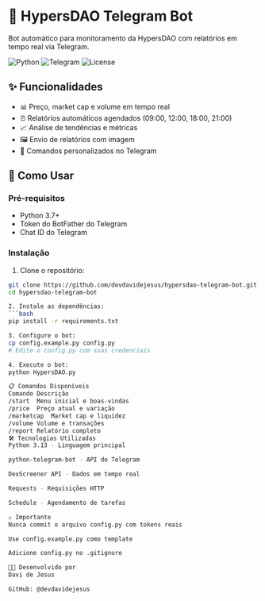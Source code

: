 # 🤖 HypersDAO Telegram Bot

Bot automático para monitoramento da HypersDAO com relatórios em tempo real via Telegram.

![Python](https://img.shields.io/badge/Python-3.13-blue.svg)
![Telegram](https://img.shields.io/badge/Telegram-Bot_API-blue.svg)
![License](https://img.shields.io/badge/License-MIT-green.svg)

## ✨ Funcionalidades

- 📊 Preço, market cap e volume em tempo real
- ⏰ Relatórios automáticos agendados (09:00, 12:00, 18:00, 21:00)
- 📈 Análise de tendências e métricas
- 🖼 Envio de relatórios com imagem
- 🔔 Comandos personalizados no Telegram

## 🚀 Como Usar

### Pré-requisitos
- Python 3.7+
- Token do BotFather do Telegram
- Chat ID do Telegram

### Instalação

1. Clone o repositório:
```bash
git clone https://github.com/devdavidejesus/hypersdao-telegram-bot.git
cd hypersdao-telegram-bot

2. Instale as dependências:
```bash
pip install -r requirements.txt

3. Configure o bot:
cp config.example.py config.py
# Edite o config.py com suas credenciais

4. Execute o bot:
python HypersDAO.py

📋 Comandos Disponíveis
Comando	Descrição
/start	Menu inicial e boas-vindas
/price	Preço atual e variação
/marketcap	Market cap e liquidez
/volume	Volume e transações
/report	Relatório completo
🛠 Tecnologias Utilizadas
Python 3.13 - Linguagem principal

python-telegram-bot - API do Telegram

DexScreener API - Dados em tempo real

Requests - Requisições HTTP

Schedule - Agendamento de tarefas

⚠️ Importante
Nunca commit o arquivo config.py com tokens reais

Use config.example.py como template

Adicione config.py no .gitignore

👨‍💻 Desenvolvido por
Davi de Jesus

GitHub: @devdavidejesus
